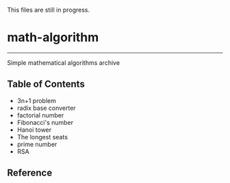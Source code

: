 This files are still in progress.

# math-algorithm
---
Simple mathematical algorithms archive

## Table of Contents
* 3n+1 problem
* radix base converter
* factorial number
* Fibonacci's number
* Hanoi tower
* The longest seats
* prime number
* RSA

## Reference

